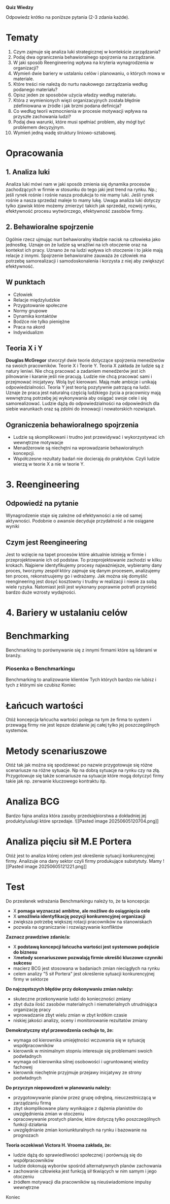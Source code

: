 **Quiz Wiedzy**

Odpowiedz krótko na poniższe pytania (2-3 zdania każde).
# Tematy
1. Czym zajmuje się analiza luki strategicznej w kontekście zarządzania?
2. Podaj dwa ograniczenia behawioralnego spojrzenia na zarządzanie.
3. W jaki sposób Reengineering wpływa na kryteria wynagrodzenia w organizacji?
4. Wymień dwie bariery w ustalaniu celów i planowaniu, o których mowa w materiale.
5. Które treści nie należą do nurtu naukowego zarządzania według podanego materiału?
6. Opisz jeden ze sposobów użycia władzy według materiału.
7. Która z wymienionych więzi organizacyjnych została błędnie zdefiniowana w źródle i jak brzmi podana definicja?
8. Co według teorii wzmocnienia w procesie motywacji wpływa na przyszłe zachowania ludzi?
9. Podaj dwa warunki, które musi spełniać problem, aby mógł być problemem decyzyjnym.
10. Wymień jedną wadę struktury liniowo-sztabowej.

# Opracowania
##  **1. Analiza luki**
Analiza luki mówi nam w jaki sposób zmienia się dynamika procesów zachodzących w firmie w stosunku do tego jaki jest trend na rynku. Np.; jeśli rynek rośnie i rośnie nasza produkcja to nie mamy luki. Jeśli rynek rośnie a nasza sprzedaż maleje to mamy lukę. Uwaga analiza luki dotyczy tylko zjawisk które możemy zmierzyć takich jak sprzedaż, rozwój rynku, efektywność procesu wytwórczego, efektywność zasobów firmy.

## **2. Behawioralne spojrzenie**
Ogólnie rzecz ujmując nurt behawioralny kładzie nacisk na człowieka jako jednostkę. Uznaje on że ludzie są wrażliwi na ich otoczenie oraz na kontekst ich pracy. Uznano że na ludzi wpływa ich otoczenie i to jakie mają relacje z innymi. Spojrzenie behawioralne zauważa że człowiek ma potrzebę samorealizacji i samodoskonalenia i korzysta z niej aby zwiększyć efektywność.
## W punktach
 - Człowiek
 - Relacje międzyludzkie
- Przygotowanie społeczne
- Normy grupowe
- Dynamika kontaktów
- Bodźce nie tylko pieniężne
- Praca na akord
- Indywidualizm
## Teoria X i Y
**Douglas McGregor** stworzył dwie teorie dotyczące spojrzenia menedżerów na swoich pracowników. Teorie X i Teorie Y. Teoria X zakłada że ludzie są z natury leniwi. Nie chcą pracować a zadaniem menedżerów jest ich pilnowanie i karanie jeśli nie pracują. Ludzie nie chcą pracować sami i przejmować inicjatywy. Wolą być kierowani. Mają małe ambicje i unikają odpowiedzialności. Teoria Y jest teorią pozytywnie patrzącą na ludzi. Uznaje że praca jest naturalną częścią ludzkiego życia a pracownicy mają wewnętrzną potrzebę jej wykonywania aby osiągać swoje cele i się samorealizować. Ludzie dążą do odpowiedzialności na odpowiednich dla siebie warunkach oraz są zdolni do innowacji i nowatorskich rozwiązań.

## Ograniczenia behawioralnego spojrzenia
- Ludzie są skomplikowani i trudno jest przewidywać i wykorzystywać ich wewnętrzne motywacje 
- Menadżerowie są niechętni na wprowadzanie behawioralnych koncepcji.
- Współczesne rezultaty badań nie docierają do praktyków. 
Czyli ludzie wierzą w teorie X a nie w teorie Y.
# **3. Reengineering**
## Odpowiedź na pytanie 
Wynagrodzenie staje się zależne od efektywności  a nie od samej aktywności. Podobnie o awansie decyduje przydatność a nie osiągane wyniki
## Czym jest Reengineering 
Jest to wzięcie na tapet procesów które aktualnie istnieją w firmie i przeprojektowanie ich od podstaw. To przeprojektowanie zachodzi w kilku krokach. Najpierw identyfikujemy procesy najważniejsze, wybieramy dany proces, tworzymy zespół który zajmuje się danym procesem, analizujemy ten proces, rekonstruujemy go i wdrażamy.
Jak można się domyślić reengineering jest dosyć kosztowny i trudny w realizacji i niesie za sobą wiele ryzyka. Natomiast jeśli jest wykonany poprawnie potrafi przynieść bardzo duże wzrosty wydajności. 
# **4. Bariery w ustalaniu celów**


# Benchmarking
Benchmarking to porównywanie się z innymi firmami które są liderami w branży. 
### Piosenka o Benchmarkingu
Benchmarking to analizowanie klientów
Tych których bardzo nie lubisz i tych z którymi sie czubisz
Koniec
# Łańcuch wartości
Otóż koncepcja łańcucha wartości polega na tym że firma to system i przewagą firmy nie jest lepsze działanie jej całej tylko jej poszczególnych systemów.
# Metody scenariuszowe
Otóż tak jak można się spodziewać po nazwie przygotowuje się różne scenariusze na różne sytuacje. Np na dobrą sytuacje na rynku czy na złą. Przygotowuje się także scenariusze na sytuacje które mogą dotyczyć firmy takie jak np. zerwanie kluczowego kontraktu itp. 
# Analiza BCG
Bardzo fajna analiza która zasoby przedsiębiorstwa a dokładniej jej produkty/uslugi które sprzedaje.
![[Pasted image 20250605120704.png]]
# Analiza pięciu sił M.E Portera
Otóż jest to analiza której celem jest określenie sytuacji konkurencyjnej firmy. Analizuje ona dany sektor czyli firmy produkujące substytuty. Mamy 
![[Pasted image 20250605121221.png]]
# Test

Do przesłanek wdrażania Benchmarkingu należy to, że ta koncepcja:

- X **pomaga wyznaczać ambitne, ale możliwe do osiągnięcia cele**
- X **umożliwia identyfikację pozycji konkurencyjnej organizacji**
- zwiększa potrzebę większej rotacji pracowników na stanowiskach
- pozwala na ograniczanie i rozwiązywanie konfliktów

**Zaznacz prawdziwe zdanie/a:**

- X **podstawą koncepcji łańcucha wartości jest systemowe podejście do biznesu**
- X**metody scenariuszowe pozwalają firmie określić kluczowe czynniki sukcesu**
- macierz BCG jest stosowana w badaniach zmian nieciągłych na rynku
- celem analizy "5 sił Portera" jest określenie sytuacji konkurencyjnej firmy w sektorze

**Do najczęstszych błędów przy dokonywaniu zmian należy:**

- skuteczne przekonywanie ludzi do konieczności zmiany
- zbyt duża ilość zasobów materialnych i niematerialnych utrudniająca organizację pracy
- wprowadzanie zbyt wielu zmian w zbyt krótkim czasie
- niskiej jakości analizy, oceny i monitorowanie rezultatów zmiany

**Demokratyczny styl przewodzenia cechuje to, że:**

- wymaga od kierownika umiejętności wczuwania się w sytuację współpracowników
- kierownik w minimalnym stopniu interesuje się problemami swoich podwładnych
- wymaga od kierownika silnej osobowości i ugruntowanej wiedzy fachowej
- kierownik niechętnie przyjmuje przejawy inicjatywy ze strony podwładnych

**Do przyczyn niepowodzeń w planowaniu należy:**

- przygotowywanie planów przez grupę odrębną, nieuczestniczącą w zarządzaniu firmą
- zbyt skomplikowane plany wynikające z dążenia planistów do uwzględnienia zmian w otoczeniu
- opracowywanie prostych planów, które dotyczą tylko poszczególnych funkcji działania
- uwzględnianie zmian koniunkturalnych na rynku i bazowanie na prognozach

**Teoria oczekiwań Victora H. Vrooma zakłada, że:**

- ludzie dążą do sprawiedliwości społecznej i porównują się do współpracowników
- ludzie dokonują wyborów spośród alternatywnych planów zachowania
- zachowanie człowieka jest funkcją sił tkwiących w nim samym i jego otoczeniu
- źródłem motywacji dla pracowników są nieuświadomione impulsy wewnętrzne

Koniec
